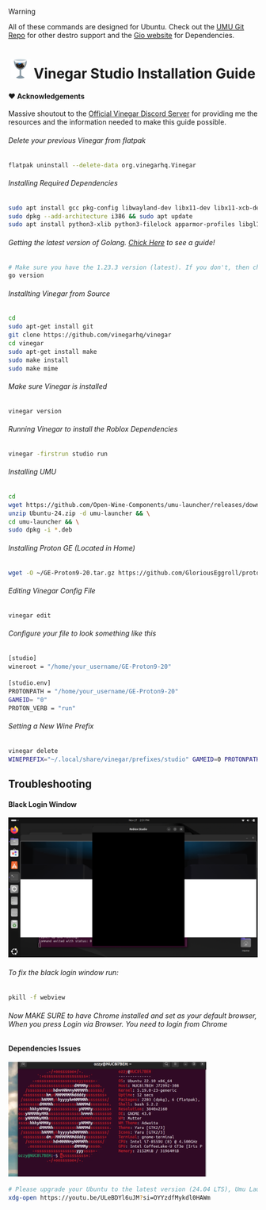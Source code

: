 > [!WARNING] 
>All of these commands are designed for Ubuntu. Check out the [UMU Git Repo](https://github.com/Open-Wine-Components/umu-launcher?tab=readme-ov-file#building) for other destro support and the [Gio website](https://gioui.org/doc/install/linux) for Dependencies.
<!DOCTYPE html>
<html lang="en">
<head>
    <meta charset="UTF-8">
    <meta name="viewport" content="width=device-width, initial-scale=1.0">
</head>
<body>
    <h1 align="center">
        <img src="https://github.com/Nightro-Fx/Vinegar-Guide/blob/main/img/Vinegar.png" width="40" alt="Logo"/> 
        Vinegar Studio Installation Guide
    </h1>
</html>

#### ❤️ Acknowledgements  
Massive shoutout to the [Official Vinegar Discord Server](https://discord.gg/vinegarhq-1069506340973707304) for providing me the resources and the information needed to make this guide possible.

###### Delete your previous Vinegar from flatpak
```bash
flatpak uninstall --delete-data org.vinegarhq.Vinegar
```
###### Installing Required Dependencies
```bash
sudo apt install gcc pkg-config libwayland-dev libx11-dev libx11-xcb-dev libxkbcommon-x11-dev libgles2-mesa-dev libegl1-mesa-dev libffi-dev libxcursor-dev libvulkan-dev
sudo dpkg --add-architecture i386 && sudo apt update
sudo apt install python3-xlib python3-filelock apparmor-profiles libgl1-mesa-dri:i386 libglx-mesa0:i386
```

###### Getting the latest version of Golang. [Chick Here](https://github.com/Nightro-Fx/Golang-Installation-Guide) to see a guide!
```bash
# Make sure you have the 1.23.3 version (latest). If you don't, then check out the link above.
go version
```

###### Installting Vinegar from Source
```bash
cd
sudo apt-get install git
git clone https://github.com/vinegarhq/vinegar
cd vinegar
sudo apt-get install make
sudo make install
sudo make mime
```
###### Make sure Vinegar is installed
```bash
vinegar version
```
###### Running Vinegar to install the Roblox Dependencies
```bash
vinegar -firstrun studio run
```

###### Installing UMU
```bash
cd
wget https://github.com/Open-Wine-Components/umu-launcher/releases/download/1.1.4/Ubuntu-24.zip -O Ubuntu-24.zip && \
unzip Ubuntu-24.zip -d umu-launcher && \
cd umu-launcher && \
sudo dpkg -i *.deb
```

###### Installing Proton GE (Located in Home)
```bash
wget -O ~/GE-Proton9-20.tar.gz https://github.com/GloriousEggroll/proton-ge-custom/releases/download/GE-Proton9-20/GE-Proton9-20.tar.gz && tar -xvzf ~/GE-Proton9-20.tar.gz -C ~ && rm ~/GE-Proton9-20.tar.gz
```

###### Editing Vinegar Config File
```bash
vinegar edit
```
###### Configure your file to look something like this
```bash
[studio]
wineroot = "/home/your_username/GE-Proton9-20"

[studio.env]
PROTONPATH = "/home/your_username/GE-Proton9-20"
GAMEID= "0"
PROTON_VERB = "run"
```
###### Setting a New Wine Prefix
```bash
vinegar delete
WINEPREFIX="~/.local/share/vinegar/prefixes/studio" GAMEID=0 PROTONPATH=GE-Proton umu-run "$(find ~/.local/share/vinegar/versions/ -name "RobloxStudioBeta.exe")"
```

## Troubleshooting
#### Black Login Window
<img src="https://github.com/Nightro-Fx/Vinegar-Guide/blob/main/img/Black_Login_Window.png" width="600" alt="Problem"/> 

###### To fix the black login window run:
```bash
pkill -f webview
```

###### Now MAKE SURE to have Chrome installed and set as your default browser, When you press *Login via Browser*. You need to login from Chrome

#### Dependencies Issues
<img src="https://github.com/Nightro-Fx/Vinegar-Guide/blob/main/img/Neofetch.png" width="400" alt="Problem"/> 

```bash
# Please upgrade your Ubuntu to the latest version (24.04 LTS), Umu Launcher is NOT made for older versions
xdg-open https://youtu.be/ULeBDYl6uJM?si=OYYzdfMykdl0HAWm
```
